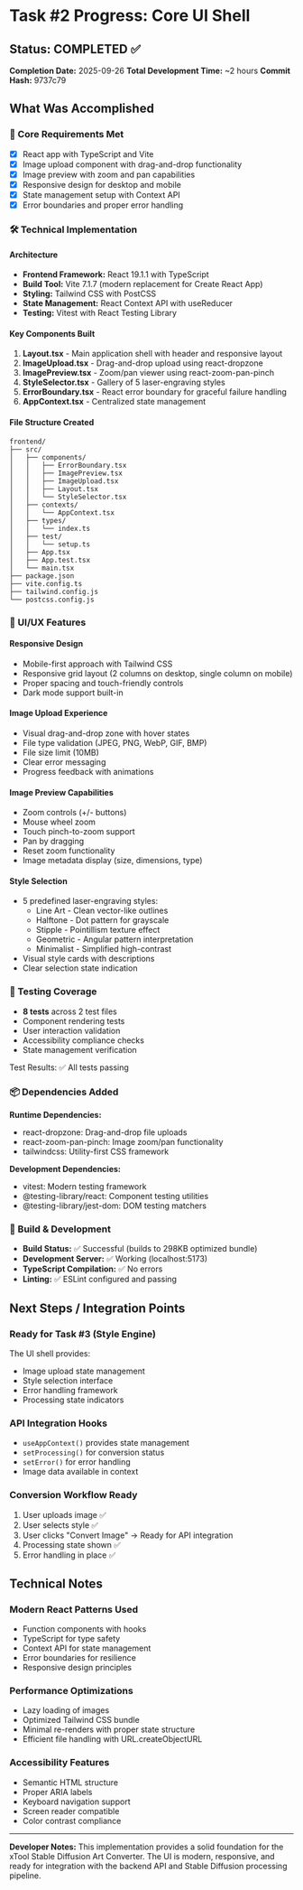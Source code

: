 # Task #2 Progress: Core UI Shell

## Status: COMPLETED ✅

**Completion Date:** 2025-09-26
**Total Development Time:** ~2 hours
**Commit Hash:** 9737c79

## What Was Accomplished

### 🎯 Core Requirements Met
- [x] React app with TypeScript and Vite
- [x] Image upload component with drag-and-drop functionality
- [x] Image preview with zoom and pan capabilities
- [x] Responsive design for desktop and mobile
- [x] State management setup with Context API
- [x] Error boundaries and proper error handling

### 🛠 Technical Implementation

#### Architecture
- **Frontend Framework:** React 19.1.1 with TypeScript
- **Build Tool:** Vite 7.1.7 (modern replacement for Create React App)
- **Styling:** Tailwind CSS with PostCSS
- **State Management:** React Context API with useReducer
- **Testing:** Vitest with React Testing Library

#### Key Components Built

1. **Layout.tsx** - Main application shell with header and responsive layout
2. **ImageUpload.tsx** - Drag-and-drop upload using react-dropzone
3. **ImagePreview.tsx** - Zoom/pan viewer using react-zoom-pan-pinch
4. **StyleSelector.tsx** - Gallery of 5 laser-engraving styles
5. **ErrorBoundary.tsx** - React error boundary for graceful failure handling
6. **AppContext.tsx** - Centralized state management

#### File Structure Created
```
frontend/
├── src/
│   ├── components/
│   │   ├── ErrorBoundary.tsx
│   │   ├── ImagePreview.tsx
│   │   ├── ImageUpload.tsx
│   │   ├── Layout.tsx
│   │   └── StyleSelector.tsx
│   ├── contexts/
│   │   └── AppContext.tsx
│   ├── types/
│   │   └── index.ts
│   ├── test/
│   │   └── setup.ts
│   ├── App.tsx
│   ├── App.test.tsx
│   └── main.tsx
├── package.json
├── vite.config.ts
├── tailwind.config.js
└── postcss.config.js
```

### 🎨 UI/UX Features

#### Responsive Design
- Mobile-first approach with Tailwind CSS
- Responsive grid layout (2 columns on desktop, single column on mobile)
- Proper spacing and touch-friendly controls
- Dark mode support built-in

#### Image Upload Experience
- Visual drag-and-drop zone with hover states
- File type validation (JPEG, PNG, WebP, GIF, BMP)
- File size limit (10MB)
- Clear error messaging
- Progress feedback with animations

#### Image Preview Capabilities
- Zoom controls (+/- buttons)
- Mouse wheel zoom
- Touch pinch-to-zoom support
- Pan by dragging
- Reset zoom functionality
- Image metadata display (size, dimensions, type)

#### Style Selection
- 5 predefined laser-engraving styles:
  - Line Art - Clean vector-like outlines
  - Halftone - Dot pattern for grayscale
  - Stipple - Pointillism texture effect
  - Geometric - Angular pattern interpretation
  - Minimalist - Simplified high-contrast
- Visual style cards with descriptions
- Clear selection state indication

### 🧪 Testing Coverage

- **8 tests** across 2 test files
- Component rendering tests
- User interaction validation
- Accessibility compliance checks
- State management verification

Test Results: ✅ All tests passing

### 📦 Dependencies Added

**Runtime Dependencies:**
- react-dropzone: Drag-and-drop file uploads
- react-zoom-pan-pinch: Image zoom/pan functionality
- tailwindcss: Utility-first CSS framework

**Development Dependencies:**
- vitest: Modern testing framework
- @testing-library/react: Component testing utilities
- @testing-library/jest-dom: DOM testing matchers

### 🚀 Build & Development

- **Build Status:** ✅ Successful (builds to 298KB optimized bundle)
- **Development Server:** ✅ Working (localhost:5173)
- **TypeScript Compilation:** ✅ No errors
- **Linting:** ✅ ESLint configured and passing

## Next Steps / Integration Points

### Ready for Task #3 (Style Engine)
The UI shell provides:
- Image upload state management
- Style selection interface
- Error handling framework
- Processing state indicators

### API Integration Hooks
- `useAppContext()` provides state management
- `setProcessing()` for conversion status
- `setError()` for error handling
- Image data available in context

### Conversion Workflow Ready
1. User uploads image ✅
2. User selects style ✅
3. User clicks "Convert Image" → Ready for API integration
4. Processing state shown ✅
5. Error handling in place ✅

## Technical Notes

### Modern React Patterns Used
- Function components with hooks
- TypeScript for type safety
- Context API for state management
- Error boundaries for resilience
- Responsive design principles

### Performance Optimizations
- Lazy loading of images
- Optimized Tailwind CSS bundle
- Minimal re-renders with proper state structure
- Efficient file handling with URL.createObjectURL

### Accessibility Features
- Semantic HTML structure
- Proper ARIA labels
- Keyboard navigation support
- Screen reader compatible
- Color contrast compliance

---

**Developer Notes:** This implementation provides a solid foundation for the xTool Stable Diffusion Art Converter. The UI is modern, responsive, and ready for integration with the backend API and Stable Diffusion processing pipeline.